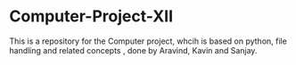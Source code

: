 # Computer-Project-XII

This is a repository for the Computer project, whcih is based on python, file handling and related concepts , done by Aravind, Kavin and Sanjay.
